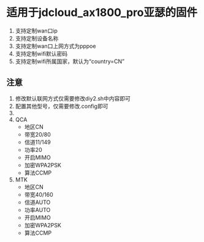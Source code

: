 # 适用于jdcloud_ax1800_pro亚瑟的固件
1. 支持定制wan口ip
2. 支持定制设备名称
3. 支持定制wan口上网方式为pppoe
4. 支持定制wifi默认密码
5. 支持定制wifi所属国家，默认为“country=CN”

## 注意
1. 修改默认联网方式仅需要修改diy2.sh中内容即可
2. 配置其他型号，仅需要修改.config即可
3. 
1. QCA
   - 地区CN
   - 带宽20/80
   - 信道11/149 
   - 功率20
   - 开启MIMO
   - 加密WPA2PSK
   - 算法CCMP
2. MTK
   - 地区CN
   - 带宽40/160
   - 信道AUTO
   - 功率AUTO
   - 开启MIMO
   - 加密WPA2PSK
   - 算法CCMP
